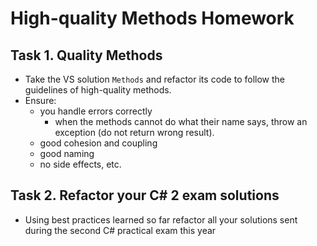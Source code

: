 # High-quality Methods Homework

## Task 1. Quality Methods
*	Take the VS solution `Methods` and refactor its code to follow the guidelines of high-quality methods.
*	Ensure:
	*	you handle errors correctly
		*	when the methods cannot do what their name says, throw an exception (do not return wrong result).
	*	good cohesion and coupling
	*	good naming
	*	no side effects, etc.

## Task 2. Refactor your C# 2 exam solutions
*	Using best practices learned so far refactor all your solutions sent during the second C# practical exam this year
